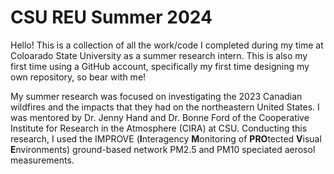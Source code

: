 # CSU REU Summer 2024
Hello! This is a collection of all the work/code I completed during my time at Coloarado State University as a summer research intern. This is also my first time using a GitHub account, specifically my first time designing my own repository, so bear with me!

My summer research was focused on investigating the 2023 Canadian wildfires and the impacts that they had on the northeastern United States. I was mentored by Dr. Jenny Hand and Dr. Bonne Ford of the Cooperative Institute for Research in the Atmosphere (CIRA) at CSU. Conducting this research, I used the IMPROVE (**I**nteragency **M**onitoring of **PRO**tected **V**isual **E**nvironments) ground-based network PM2.5 and PM10 speciated aerosol measurements.

